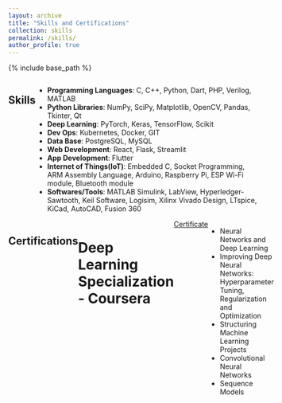 ```yaml
---
layout: archive
title: "Skills and Certifications"
collection: skills
permalink: /skills/
author_profile: true
---
```


{% include base_path %}

<div style="display: flex;">
    <h2>Skills</h2>
    <ul>
        <li><b>Programming Languages</b>:  C, C++, Python, Dart, PHP, Verilog, MATLAB</li>
        <li><b>Python Libraries</b>:  NumPy, SciPy, Matplotlib, OpenCV, Pandas, Tkinter, Qt</li>
        <li><b>Deep Learning</b>:  PyTorch, Keras, TensorFlow, Scikit</li>
         <li><b>Dev Ops</b>: Kubernetes, Docker, GIT</li>
        <li><b>Data Base</b>: PostgreSQL, MySQL</li>
        <li><b>Web Development</b>: React, Flask, Streamlit</li>
        <li><b>App Development</b>: Flutter</li>
        <li><b>Internet of Things(IoT)</b>: Embedded C, Socket Programming, ARM Assembly Language, Arduino, Raspberry Pi, ESP Wi-Fi module, Bluetooth module</li>
        <li><b>Softwares/Tools</b>: MATLAB Simulink, LabView, Hyperledger-Sawtooth, Keil Software, Logisim, Xilinx Vivado Design, LTspice, KiCad, AutoCAD, Fusion 360</li>
    </ul>
</div>


<div style="display: flex;">
    <h2>Certifications</h2>
    <h1>Deep Learning Specialization - Coursera</h1>
    <a href="https://www.coursera.org/account/accomplishments/specialization/certificate/ZSHQWUZXUZNX">Certificate</a>
    <ul>
        <li>Neural Networks and Deep Learning</li>
        <li>Improving Deep Neural Networks: Hyperparameter Tuning, Regularization and Optimization</li>
        <li>Structuring Machine Learning Projects</li>
        <li>Convolutional Neural Networks</li>
        <li>Sequence Models</li>
    </ul>
</div>

